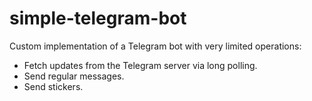 # simple-telegram-bot

Custom implementation of a Telegram bot with very limited operations:

- Fetch updates from the Telegram server via long polling.
- Send regular messages.
- Send stickers.
